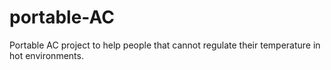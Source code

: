 # portable-AC
Portable AC project to help people that cannot regulate their temperature in hot environments.
